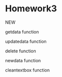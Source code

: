 # Homework3

NEW

getdata function

updatedata function

delete function

newdata function

cleantextbox function

